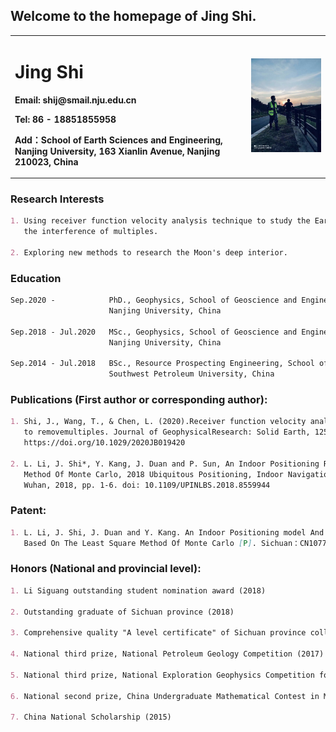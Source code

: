 ## Welcome to the homepage of Jing Shi.

<table border="0">
  <tr>
    <td width="75%">
      <h1>Jing Shi</h1>
      <p><b>Email: shij@smail.nju.edu.cn</b></p>
      <p><b>Tel:  86 - 18851855958</b></p>
      <p><b>Add：School of Earth Sciences and Engineering, 
                     Nanjing University, 163 Xianlin Avenue, 
                     Nanjing 210023, China</b></p>
    </td>
    <td width="25%">
      <img src="/Photo1.jpg" width="100%">     
    </td>
  </tr>
</table>


### Research Interests
```markdown
1. Using receiver function velocity analysis technique to study the Earth's deep interior without 
   the interference of multiples. 
   
2. Exploring new methods to research the Moon's deep interior.
```

### Education
```markdown
Sep.2020 -            PhD., Geophysics, School of Geoscience and Engineering, 
                      Nanjing University, China

Sep.2018 - Jul.2020   MSc., Geophysics, School of Geoscience and Engineering, 
                      Nanjing University, China

Sep.2014 - Jul.2018   BSc., Resource Prospecting Engineering, School of Geoscience and Technology, 
                      Southwest Petroleum University, China
```

### Publications (First author or corresponding author):
```markdown
1. Shi, J., Wang, T., & Chen, L. (2020).Receiver function velocity analysistechnique and its application 
   to removemultiples. Journal of GeophysicalResearch: Solid Earth, 125,e2020JB019420. 
   https://doi.org/10.1029/2020JB019420

2. L. Li, J. Shi*, Y. Kang, J. Duan and P. Sun, An Indoor Positioning Research Based On The Least Square 
   Method Of Monte Carlo, 2018 Ubiquitous Positioning, Indoor Navigation and Location-Based Services (UPINLBS), 
   Wuhan, 2018, pp. 1-6. doi: 10.1109/UPINLBS.2018.8559944
```

### Patent:
```markdown
1. L. Li, J. Shi, J. Duan and Y. Kang. An Indoor Positioning model And Its Construction Method And Application 
   Based On The Least Square Method Of Monte Carlo [P]. Sichuan：CN107786939B,2020-08-14.
```   

### Honors (National and provincial level):
```markdown
1. Li Siguang outstanding student nomination award (2018) 

2. Outstanding graduate of Sichuan province (2018)

3. Comprehensive quality "A level certificate" of Sichuan province college students (2018)

4. National third prize, National Petroleum Geology Competition (2017)

5. National third prize, National Exploration Geophysics Competition for College Students (2017)

6. National second prize, China Undergraduate Mathematical Contest in Model (2016)

7. China National Scholarship (2015)
``` 


